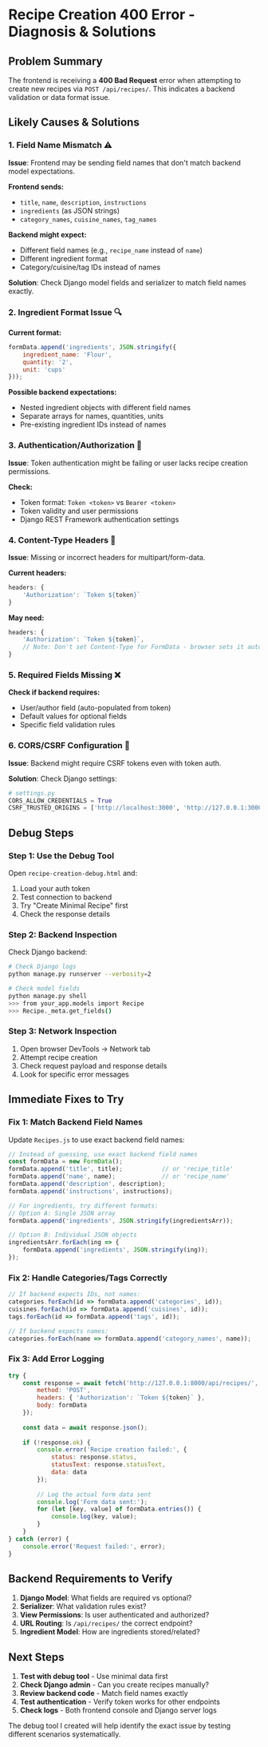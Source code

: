 # Recipe Creation 400 Error - Diagnosis & Solutions

## Problem Summary
The frontend is receiving a **400 Bad Request** error when attempting to create new recipes via `POST /api/recipes/`. This indicates a backend validation or data format issue.

## Likely Causes & Solutions

### 1. **Field Name Mismatch** ⚠️
**Issue**: Frontend may be sending field names that don't match backend model expectations.

**Frontend sends:**
- `title`, `name`, `description`, `instructions`
- `ingredients` (as JSON strings)
- `category_names`, `cuisine_names`, `tag_names`

**Backend might expect:**
- Different field names (e.g., `recipe_name` instead of `name`)
- Different ingredient format
- Category/cuisine/tag IDs instead of names

**Solution**: Check Django model fields and serializer to match field names exactly.

### 2. **Ingredient Format Issue** 🔍
**Current format:**
```javascript
formData.append('ingredients', JSON.stringify({
    ingredient_name: 'Flour',
    quantity: '2',
    unit: 'cups'
}));
```

**Possible backend expectations:**
- Nested ingredient objects with different field names
- Separate arrays for names, quantities, units
- Pre-existing ingredient IDs instead of names

### 3. **Authentication/Authorization** 🔐
**Issue**: Token authentication might be failing or user lacks recipe creation permissions.

**Check:**
- Token format: `Token <token>` vs `Bearer <token>`
- Token validity and user permissions
- Django REST Framework authentication settings

### 4. **Content-Type Headers** 📨
**Issue**: Missing or incorrect headers for multipart/form-data.

**Current headers:**
```javascript
headers: {
    'Authorization': `Token ${token}`
}
```

**May need:**
```javascript
headers: {
    'Authorization': `Token ${token}`,
    // Note: Don't set Content-Type for FormData - browser sets it automatically
}
```

### 5. **Required Fields Missing** ❌
**Check if backend requires:**
- User/author field (auto-populated from token)
- Default values for optional fields
- Specific field validation rules

### 6. **CORS/CSRF Configuration** 🚫
**Issue**: Backend might require CSRF tokens even with token auth.

**Solution**: Check Django settings:
```python
# settings.py
CORS_ALLOW_CREDENTIALS = True
CSRF_TRUSTED_ORIGINS = ['http://localhost:3000', 'http://127.0.0.1:3000']
```

## Debug Steps

### Step 1: Use the Debug Tool
Open `recipe-creation-debug.html` and:
1. Load your auth token
2. Test connection to backend
3. Try "Create Minimal Recipe" first
4. Check the response details

### Step 2: Backend Inspection
Check Django backend:
```bash
# Check Django logs
python manage.py runserver --verbosity=2

# Check model fields
python manage.py shell
>>> from your_app.models import Recipe
>>> Recipe._meta.get_fields()
```

### Step 3: Network Inspection
1. Open browser DevTools → Network tab
2. Attempt recipe creation
3. Check request payload and response details
4. Look for specific error messages

## Immediate Fixes to Try

### Fix 1: Match Backend Field Names
Update `Recipes.js` to use exact backend field names:

```javascript
// Instead of guessing, use exact backend field names
const formData = new FormData();
formData.append('title', title);           // or 'recipe_title'
formData.append('name', name);             // or 'recipe_name'  
formData.append('description', description);
formData.append('instructions', instructions);

// For ingredients, try different formats:
// Option A: Single JSON array
formData.append('ingredients', JSON.stringify(ingredientsArr));

// Option B: Individual JSON objects
ingredientsArr.forEach(ing => {
    formData.append('ingredients', JSON.stringify(ing));
});
```

### Fix 2: Handle Categories/Tags Correctly
```javascript
// If backend expects IDs, not names:
categories.forEach(id => formData.append('categories', id));
cuisines.forEach(id => formData.append('cuisines', id));
tags.forEach(id => formData.append('tags', id));

// If backend expects names:
categories.forEach(name => formData.append('category_names', name));
```

### Fix 3: Add Error Logging
```javascript
try {
    const response = await fetch('http://127.0.0.1:8000/api/recipes/', {
        method: 'POST',
        headers: { 'Authorization': `Token ${token}` },
        body: formData
    });
    
    const data = await response.json();
    
    if (!response.ok) {
        console.error('Recipe creation failed:', {
            status: response.status,
            statusText: response.statusText,
            data: data
        });
        
        // Log the actual form data sent
        console.log('Form data sent:');
        for (let [key, value] of formData.entries()) {
            console.log(key, value);
        }
    }
} catch (error) {
    console.error('Request failed:', error);
}
```

## Backend Requirements to Verify

1. **Django Model**: What fields are required vs optional?
2. **Serializer**: What validation rules exist?
3. **View Permissions**: Is user authenticated and authorized?
4. **URL Routing**: Is `/api/recipes/` the correct endpoint?
5. **Ingredient Model**: How are ingredients stored/related?

## Next Steps

1. **Test with debug tool** - Use minimal data first
2. **Check Django admin** - Can you create recipes manually?
3. **Review backend code** - Match field names exactly
4. **Test authentication** - Verify token works for other endpoints
5. **Check logs** - Both frontend console and Django server logs

The debug tool I created will help identify the exact issue by testing different scenarios systematically.
